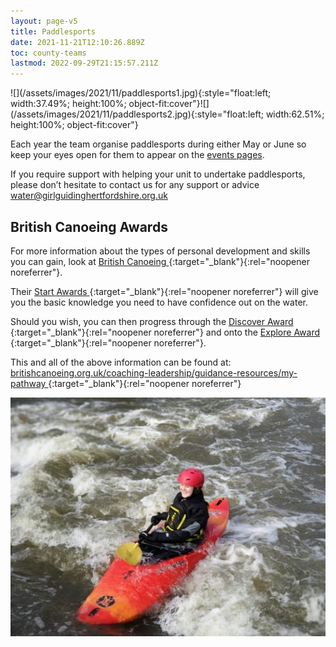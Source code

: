 ```yaml
---
layout: page-v5
title: Paddlesports
date: 2021-11-21T12:10:26.889Z
toc: county-teams
lastmod: 2022-09-29T21:15:57.211Z
---
```

<div class="clearfix" markdown="1">
![](/assets/images/2021/11/paddlesports1.jpg){:style="float:left; width:37.49%; height:100%; object-fit:cover"}![](/assets/images/2021/11/paddlesports2.jpg){:style="float:left; width:62.51%; height:100%; object-fit:cover"}  
</div>

Each year the team organise paddlesports during either May or June so keep your eyes open for them to appear on the [events pages](/events/).

If you require support with helping your unit to undertake paddlesports, please don’t hesitate to contact us for any support or advice [water@girlguidinghertfordshire.org.uk](mailto:water@girlguidinghertfordshire.org.uk)  

## British Canoeing Awards

For more information about the types of personal development and skills you can gain, look at [British Canoeing <i class="fa fa-external-link"></i>](https://www.britishcanoeing.org.uk){:target="_blank"}{:rel="noopener noreferrer"}. 

Their [Start Awards <i class="fa fa-external-link"></i>](https://gopaddling.info/start-awards/){:target="_blank"}{:rel="noopener noreferrer"} will give you the basic knowledge you need to have confidence out on the water. 

Should you wish, you can then progress through the [Discover Award  <i class="fa fa-external-link"></i>](https://gopaddling.info/discover-awards/){:target="_blank"}{:rel="noopener noreferrer"} and onto the [Explore Award <i class="fa fa-external-link"></i>](https://gopaddling.info/explore-award/){:target="_blank"}{:rel="noopener noreferrer"}.  

This and all of the above information can be found at: [britishcanoeing.org.uk/coaching-leadership/guidance-resources/my-pathway <i class="fa fa-external-link"></i>](https://www.britishcanoeing.org.uk/coaching-leadership/guidance-resources/my-pathway){:target="_blank"}{:rel="noopener noreferrer"}

![](/assets/images/2021/11/paddlesports3.jpg)

